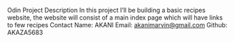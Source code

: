 Odin Project
Description
In this project I’ll be building a basic recipes website, the website will consist of a main index page which will have links to few recipes
Contact 
Name: AKANI
Email: akanimarvin@gmail.com
Github: AKAZA5683

